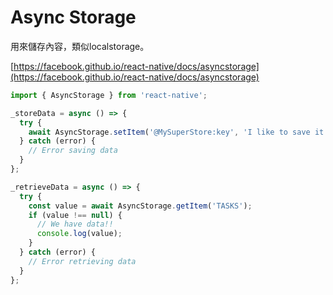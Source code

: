 # Async Storage

用來儲存內容，類似localstorage。

[https://facebook.github.io/react-native/docs/asyncstorage](https://facebook.github.io/react-native/docs/asyncstorage)

```javascript
import { AsyncStorage } from 'react-native';

_storeData = async () => {
  try {
    await AsyncStorage.setItem('@MySuperStore:key', 'I like to save it.');
  } catch (error) {
    // Error saving data
  }
};

_retrieveData = async () => {
  try {
    const value = await AsyncStorage.getItem('TASKS');
    if (value !== null) {
      // We have data!!
      console.log(value);
    }
  } catch (error) {
    // Error retrieving data
  }
};
```

